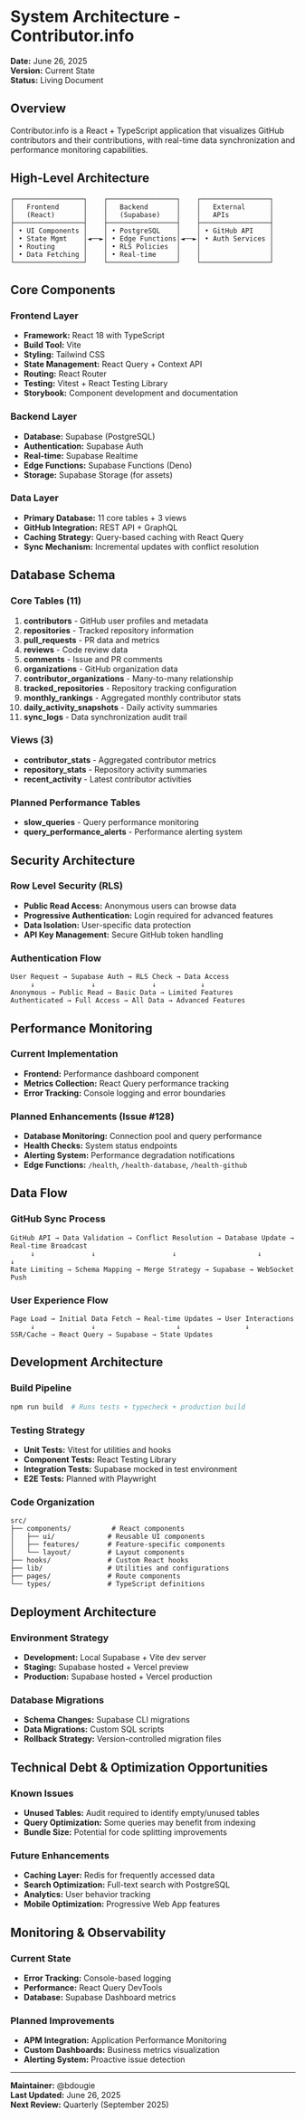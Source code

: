 # System Architecture - Contributor.info

**Date:** June 26, 2025  
**Version:** Current State  
**Status:** Living Document

## Overview

Contributor.info is a React + TypeScript application that visualizes GitHub contributors and their contributions, with real-time data synchronization and performance monitoring capabilities.

## High-Level Architecture

```
┌─────────────────┐    ┌─────────────────┐    ┌─────────────────┐
│   Frontend      │    │   Backend       │    │   External      │
│   (React)       │    │   (Supabase)    │    │   APIs          │
├─────────────────┤    ├─────────────────┤    ├─────────────────┤
│ • UI Components │    │ • PostgreSQL    │    │ • GitHub API    │
│ • State Mgmt    │◄──►│ • Edge Functions│◄──►│ • Auth Services │
│ • Routing       │    │ • RLS Policies  │    │                 │
│ • Data Fetching │    │ • Real-time     │    │                 │
└─────────────────┘    └─────────────────┘    └─────────────────┘
```

## Core Components

### Frontend Layer
- **Framework:** React 18 with TypeScript
- **Build Tool:** Vite
- **Styling:** Tailwind CSS
- **State Management:** React Query + Context API
- **Routing:** React Router
- **Testing:** Vitest + React Testing Library
- **Storybook:** Component development and documentation

### Backend Layer
- **Database:** Supabase (PostgreSQL)
- **Authentication:** Supabase Auth
- **Real-time:** Supabase Realtime
- **Edge Functions:** Supabase Functions (Deno)
- **Storage:** Supabase Storage (for assets)

### Data Layer
- **Primary Database:** 11 core tables + 3 views
- **GitHub Integration:** REST API + GraphQL
- **Caching Strategy:** Query-based caching with React Query
- **Sync Mechanism:** Incremental updates with conflict resolution

## Database Schema

### Core Tables (11)
1. **contributors** - GitHub user profiles and metadata
2. **repositories** - Tracked repository information
3. **pull_requests** - PR data and metrics
4. **reviews** - Code review data
5. **comments** - Issue and PR comments
6. **organizations** - GitHub organization data
7. **contributor_organizations** - Many-to-many relationship
8. **tracked_repositories** - Repository tracking configuration
9. **monthly_rankings** - Aggregated monthly contributor stats
10. **daily_activity_snapshots** - Daily activity summaries
11. **sync_logs** - Data synchronization audit trail

### Views (3)
- **contributor_stats** - Aggregated contributor metrics
- **repository_stats** - Repository activity summaries  
- **recent_activity** - Latest contributor activities

### Planned Performance Tables
- **slow_queries** - Query performance monitoring
- **query_performance_alerts** - Performance alerting system

## Security Architecture

### Row Level Security (RLS)
- **Public Read Access:** Anonymous users can browse data
- **Progressive Authentication:** Login required for advanced features
- **Data Isolation:** User-specific data protection
- **API Key Management:** Secure GitHub token handling

### Authentication Flow
```
User Request → Supabase Auth → RLS Check → Data Access
     ↓              ↓              ↓           ↓
Anonymous → Public Read → Basic Data → Limited Features
Authenticated → Full Access → All Data → Advanced Features
```

## Performance Monitoring

### Current Implementation
- **Frontend:** Performance dashboard component
- **Metrics Collection:** React Query performance tracking
- **Error Tracking:** Console logging and error boundaries

### Planned Enhancements (Issue #128)
- **Database Monitoring:** Connection pool and query performance
- **Health Checks:** System status endpoints
- **Alerting System:** Performance degradation notifications
- **Edge Functions:** `/health`, `/health-database`, `/health-github`

## Data Flow

### GitHub Sync Process
```
GitHub API → Data Validation → Conflict Resolution → Database Update → Real-time Broadcast
     ↓              ↓                   ↓                    ↓              ↓
Rate Limiting → Schema Mapping → Merge Strategy → Supabase → WebSocket Push
```

### User Experience Flow
```
Page Load → Initial Data Fetch → Real-time Updates → User Interactions
     ↓              ↓                    ↓                ↓
SSR/Cache → React Query → Supabase → State Updates
```

## Development Architecture

### Build Pipeline
```bash
npm run build  # Runs tests + typecheck + production build
```

### Testing Strategy
- **Unit Tests:** Vitest for utilities and hooks
- **Component Tests:** React Testing Library
- **Integration Tests:** Supabase mocked in test environment
- **E2E Tests:** Planned with Playwright

### Code Organization
```
src/
├── components/          # React components
│   ├── ui/             # Reusable UI components
│   ├── features/       # Feature-specific components
│   └── layout/         # Layout components
├── hooks/              # Custom React hooks
├── lib/                # Utilities and configurations
├── pages/              # Route components
└── types/              # TypeScript definitions
```

## Deployment Architecture

### Environment Strategy
- **Development:** Local Supabase + Vite dev server
- **Staging:** Supabase hosted + Vercel preview
- **Production:** Supabase hosted + Vercel production

### Database Migrations
- **Schema Changes:** Supabase CLI migrations
- **Data Migrations:** Custom SQL scripts
- **Rollback Strategy:** Version-controlled migration files

## Technical Debt & Optimization Opportunities

### Known Issues
- **Unused Tables:** Audit required to identify empty/unused tables
- **Query Optimization:** Some queries may benefit from indexing
- **Bundle Size:** Potential for code splitting improvements

### Future Enhancements
- **Caching Layer:** Redis for frequently accessed data
- **Search Optimization:** Full-text search with PostgreSQL
- **Analytics:** User behavior tracking
- **Mobile Optimization:** Progressive Web App features

## Monitoring & Observability

### Current State
- **Error Tracking:** Console-based logging
- **Performance:** React Query DevTools
- **Database:** Supabase Dashboard metrics

### Planned Improvements
- **APM Integration:** Application Performance Monitoring
- **Custom Dashboards:** Business metrics visualization
- **Alerting System:** Proactive issue detection

---

**Maintainer:** @bdougie  
**Last Updated:** June 26, 2025  
**Next Review:** Quarterly (September 2025)